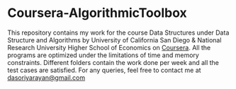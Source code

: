 # Coursera-AlgorithmicToolbox


This repository contains my work for the course Data Structures under Data Structure and Algorithms by University of California San Diego & National Research University Higher School of Economics on [Coursera](https://www.coursera.org/learn/data-structures/home/welcome). 
All the programs are optimized under the limitations of time and memory constraints. Different folders contain the work done per week and all the test cases are satisfied.
For any queries, feel free to contact me at dasoriyarayan@gmail.com
